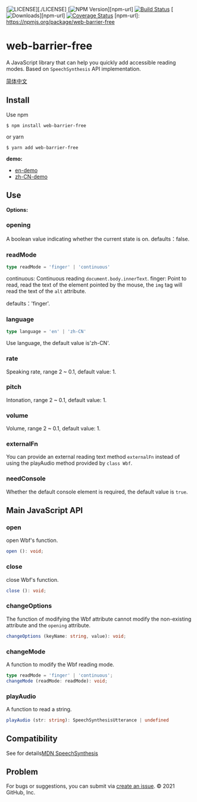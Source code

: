 [![LICENSE](https://img.shields.io/github/license/bubkoo/html-to-image?style=flat-square)][./LICENSE]
[![NPM Version](https://img.shields.io/npm/v/web-barrier-free.svg)][npm-url]
[![Build Status](https://app.travis-ci.com/halodong/web-barrier-free.svg?branch=master)](https://www.travis-ci.com)
[![Downloads](http://img.shields.io/npm/dm/web-barrier-free.svg)][npm-url]
[![Coverage Status](https://coveralls.io/repos/github/halodong/web-barrier-free/badge.svg?branch=master)](https://coveralls.io/github/halodong/web-barrier-free?branch=master)
[npm-url]: https://npmjs.org/package/web-barrier-free
# web-barrier-free
A JavaScript library that can help you quickly add accessible reading modes. Based on `SpeechSynthesis` API implementation.

[简体中文](https://github.com/halodong/web-barrier-free/blob/master/README-cn.md)

## Install

Use npm
```
$ npm install web-barrier-free
```
or yarn

```
$ yarn add web-barrier-free
```

**demo:**
- [en-demo](https://codesandbox.io/s/pedantic-stitch-ru1no)
- [zh-CN-demo](https://halodong.github.io/)

## Use

**Options:**

### opening
A boolean value indicating whether the current state is on.
defaults：false.
### readMode
```ts
type readMode = 'finger' | 'continuous'
```
continuous: Continuous reading `document.body.innerText`.
finger: Point to read, read the text of the element pointed by the mouse, the `img` tag will read the text of the `alt` attribute.

defaults：'finger'.
### language
```ts
type language = 'en' | 'zh-CN'
```
Use language, the default value is'zh-CN'.
### rate
Speaking rate, range 2 ~ 0.1, default value: 1.

### pitch
Intonation, range 2 ~ 0.1, default value: 1.

### volume
Volume, range 2 ~ 0.1, default value: 1.

### externalFn
You can provide an external reading text method `externalFn` instead of using the playAudio method provided by `class Wbf`.
### needConsole
Whether the default console element is required, the default value is `true`.

## Main JavaScript API
### open
open Wbf's function.
```typescript
open (): void;
```
### close
close Wbf's function.
```typescript
close (): void; 
```
### changeOptions
The function of modifying the Wbf attribute cannot modify the non-existing attribute and the `opening` attribute.
```typescript
changeOptions (keyName: string, value): void;
```
### changeMode
A function to modify the Wbf reading mode.
```typescript
type readMode = 'finger' | 'continuous';
changeMode (readMode: readMode): void;
```
### playAudio
A function to read a string.
```typescript
playAudio (str: string): SpeechSynthesisUtterance | undefined
```

## Compatibility
See for details[MDN SpeechSynthesis](https://developer.mozilla.org/en-US/docs/Web/API/SpeechSynthesis#browser_compatibility)

## Problem
For bugs or suggestions, you can submit via [create an issue](https://github.com/halodong/web-barrier-free/issues/new).
© 2021 GitHub, Inc.
